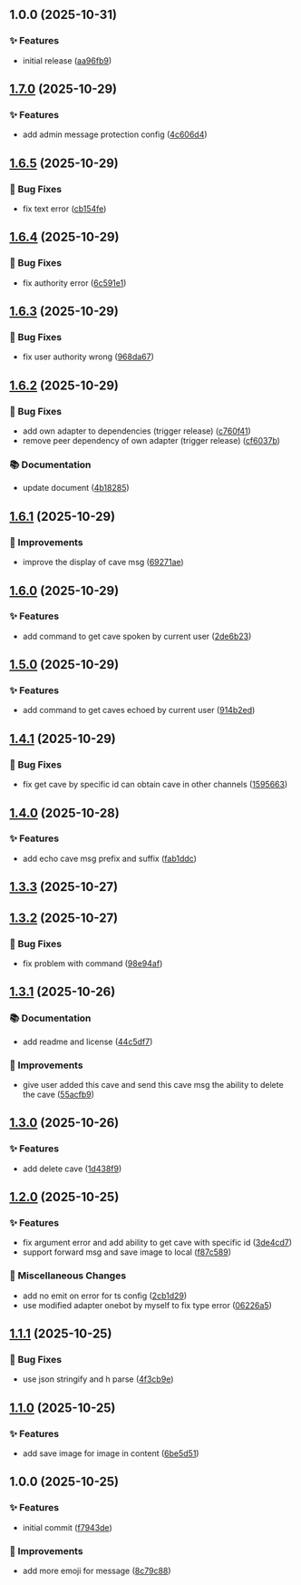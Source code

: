 ## 1.0.0 (2025-10-31)

### ✨ Features

* initial release ([aa96fb9](https://github.com/pynickle/koishi-plugin-hoyolab-notifier/commit/aa96fb9c717c15d89b1d4364c731e50ef7c27395))

## [1.7.0](https://github.com/pynickle/koishi-plugin-echo-cave/compare/v1.6.5...v1.7.0) (2025-10-29)

### ✨ Features

* add admin message protection config ([4c606d4](https://github.com/pynickle/koishi-plugin-echo-cave/commit/4c606d48a43998a4e3747e7a5a9950e6a7fee59e))

## [1.6.5](https://github.com/pynickle/koishi-plugin-echo-cave/compare/v1.6.4...v1.6.5) (2025-10-29)

### 🐛 Bug Fixes

* fix text error ([cb154fe](https://github.com/pynickle/koishi-plugin-echo-cave/commit/cb154fe65713a0a6d9e6303de408db63e37804f7))

## [1.6.4](https://github.com/pynickle/koishi-plugin-echo-cave/compare/v1.6.3...v1.6.4) (2025-10-29)

### 🐛 Bug Fixes

* fix authority error ([6c591e1](https://github.com/pynickle/koishi-plugin-echo-cave/commit/6c591e102a693a1d40bb6f07550d14ee696117f7))

## [1.6.3](https://github.com/pynickle/koishi-plugin-echo-cave/compare/v1.6.2...v1.6.3) (2025-10-29)

### 🐛 Bug Fixes

* fix user authority wrong ([968da67](https://github.com/pynickle/koishi-plugin-echo-cave/commit/968da678b52d8653462d1484f9ceb078b29ee763))

## [1.6.2](https://github.com/pynickle/koishi-plugin-echo-cave/compare/v1.6.1...v1.6.2) (2025-10-29)

### 🐛 Bug Fixes

* add own adapter to dependencies (trigger release) ([c760f41](https://github.com/pynickle/koishi-plugin-echo-cave/commit/c760f4188dd5478db9a5bc544a5c13f7bc744401))
* remove peer dependency of own adapter (trigger release) ([cf6037b](https://github.com/pynickle/koishi-plugin-echo-cave/commit/cf6037b32ee181446619eea903766cfebbd2f278))

### 📚 Documentation

* update document ([4b18285](https://github.com/pynickle/koishi-plugin-echo-cave/commit/4b182859cf1af85fd05956834ca403a9be2be14c))

## [1.6.1](https://github.com/pynickle/koishi-plugin-echo-cave/compare/v1.6.0...v1.6.1) (2025-10-29)

### 🚀 Improvements

* improve the display of cave msg ([69271ae](https://github.com/pynickle/koishi-plugin-echo-cave/commit/69271ae3e68da558e49a73bd0facda13f3824429))

## [1.6.0](https://github.com/pynickle/koishi-plugin-echo-cave/compare/v1.5.0...v1.6.0) (2025-10-29)

### ✨ Features

* add command to get cave spoken by current user ([2de6b23](https://github.com/pynickle/koishi-plugin-echo-cave/commit/2de6b23099bb448e55663a8a1648317e4283891b))

## [1.5.0](https://github.com/pynickle/koishi-plugin-echo-cave/compare/v1.4.1...v1.5.0) (2025-10-29)

### ✨ Features

* add command to get caves echoed by current user ([914b2ed](https://github.com/pynickle/koishi-plugin-echo-cave/commit/914b2edc38ad72b8537d7910bf808bedc4dec2f5))

## [1.4.1](https://github.com/pynickle/koishi-plugin-echo-cave/compare/v1.4.0...v1.4.1) (2025-10-29)

### 🐛 Bug Fixes

* fix get cave by specific id can obtain cave in other channels ([1595663](https://github.com/pynickle/koishi-plugin-echo-cave/commit/1595663a623afa8733995d16f688d3d733cc2a9d))

## [1.4.0](https://github.com/pynickle/koishi-plugin-echo-cave/compare/v1.3.3...v1.4.0) (2025-10-28)

### ✨ Features

* add echo cave msg prefix and suffix ([fab1ddc](https://github.com/pynickle/koishi-plugin-echo-cave/commit/fab1ddccbba85430f9fcff3961efb12efd627f7f))

## [1.3.3](https://github.com/pynickle/koishi-plugin-echo-cave/compare/v1.3.2...v1.3.3) (2025-10-27)

## [1.3.2](https://github.com/pynickle/koishi-plugin-echo-cave/compare/v1.3.1...v1.3.2) (2025-10-27)

### 🐛 Bug Fixes

* fix problem with command ([98e94af](https://github.com/pynickle/koishi-plugin-echo-cave/commit/98e94afe4b98805133d03b1d8c2900f1189d3ee4))

## [1.3.1](https://github.com/pynickle/koishi-plugin-echo-cave/compare/v1.3.0...v1.3.1) (2025-10-26)

### 📚 Documentation

* add readme and license ([44c5df7](https://github.com/pynickle/koishi-plugin-echo-cave/commit/44c5df7d6dfe57b1aad5b245795709ac412b0a93))

### 🚀 Improvements

* give user added this cave and send this cave msg the ability to delete the cave ([55acfb9](https://github.com/pynickle/koishi-plugin-echo-cave/commit/55acfb93364ee63a7aac39eb5a78dc6a7af8ace5))

## [1.3.0](https://github.com/pynickle/koishi-plugin-echo-cave/compare/v1.2.0...v1.3.0) (2025-10-26)

### ✨ Features

* add delete cave ([1d438f9](https://github.com/pynickle/koishi-plugin-echo-cave/commit/1d438f97f369ba5834cb4bf8f6c9dc79177535e5))

## [1.2.0](https://github.com/pynickle/koishi-plugin-echo-cave/compare/v1.1.1...v1.2.0) (2025-10-25)

### ✨ Features

* fix argument error and add ability to get cave with specific id ([3de4cd7](https://github.com/pynickle/koishi-plugin-echo-cave/commit/3de4cd702f35097724d796ab4a36eebd9380320c))
* support forward msg and save image to local ([f87c589](https://github.com/pynickle/koishi-plugin-echo-cave/commit/f87c589679098011f2ccd2158ebe76351ac9d1f1))

### 🔧 Miscellaneous Changes

* add no emit on error for ts config ([2cb1d29](https://github.com/pynickle/koishi-plugin-echo-cave/commit/2cb1d293847321ef81d289479093145429a27011))
* use modified adapter onebot by myself to fix type error ([06226a5](https://github.com/pynickle/koishi-plugin-echo-cave/commit/06226a52f642573986c18f306377f822b2b3361e))

## [1.1.1](https://github.com/pynickle/koishi-plugin-echo-cave/compare/v1.1.0...v1.1.1) (2025-10-25)

### 🐛 Bug Fixes

* use json stringify and h parse ([4f3cb9e](https://github.com/pynickle/koishi-plugin-echo-cave/commit/4f3cb9ec1eac7270dbb39f22423a6afb409d8d62))

## [1.1.0](https://github.com/pynickle/koishi-plugin-echo-cave/compare/v1.0.0...v1.1.0) (2025-10-25)

### ✨ Features

* add save image for image in content ([6be5d51](https://github.com/pynickle/koishi-plugin-echo-cave/commit/6be5d51895339e4709053660e389fadd142cbba1))

## 1.0.0 (2025-10-25)

### ✨ Features

* initial commit ([f7943de](https://github.com/pynickle/koishi-plugin-echo-cave/commit/f7943debfbc700847cab173dd2fa0e49d3a40279))

### 🚀 Improvements

* add more emoji for message ([8c79c88](https://github.com/pynickle/koishi-plugin-echo-cave/commit/8c79c885f48a120bf50f878737e5eadf3a9f5913))
